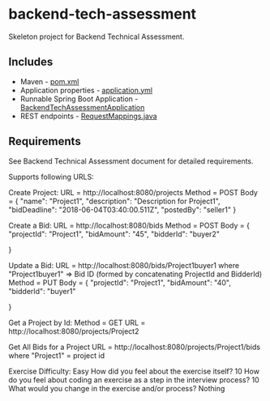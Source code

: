 # backend-tech-assessment

Skeleton project for Backend Technical Assessment.

Includes
--------
- Maven - [pom.xml](pom.xml)
- Application properties - [application.yml](src/main/resources/application.yml)
- Runnable Spring Boot Application - [BackendTechAssessmentApplication](src/main/java/com/intuit/cg/backendtechassessment/BackendTechAssessmentApplication.java)
- REST endpoints - [RequestMappings.java](src/main/java/com/intuit/cg/backendtechassessment/controller/requestmappings/RequestMappings.java)

Requirements
------------
See Backend Technical Assessment document for detailed requirements.

Supports following URLS:

Create Project: 
URL = http://localhost:8080/projects
Method = POST
Body = {
	"name": "Project1",
	"description": "Description for Project1",
	"bidDeadline": "2018-06-04T03:40:00.511Z",
	"postedBy": "seller1"
}

Create a Bid:
URL = http://localhost:8080/bids
Method = POST
Body = {
	"projectId": "Project1",
	"bidAmount": "45",
	"bidderId": "buyer2"
	
}

Update a Bid:
URL = http://localhost:8080/bids/Project1buyer1
where "Project1buyer1" => Bid ID (formed by concatenating ProjectId and BidderId)
Method = PUT
Body = {
	"projectId": "Project1",
	"bidAmount": "40",
	"bidderId": "buyer1"
	
}

Get a Project by Id:
Method = GET
URL = http://localhost:8080/projects/Project2

Get All Bids for a Project
URL = http://localhost:8080/projects/Project1/bids
where "Project1" = project id


Exercise Difficulty: Easy
How did you feel about the exercise itself? 10
How do you feel about coding an exercise as a step in the interview process?  10
What would you change in the exercise and/or process? Nothing